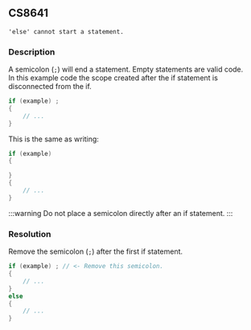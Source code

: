 ## CS8641

```
'else' cannot start a statement.
```

### Description

A semicolon (`;`) will end a statement. Empty statements are valid code.  
In this example code the scope created after the if statement is disconnected from the if.

```cs
if (example) ;
{
    // ...
}
```

This is the same as writing:
```cs
if (example)
{

}
{
    // ...
}
```

:::warning
Do not place a semicolon directly after an if statement.
:::

### Resolution

Remove the semicolon (`;`) after the first if statement.

```cs
if (example) ; // <- Remove this semicolon.
{
    // ...
}
else
{
    // ...
}
```
